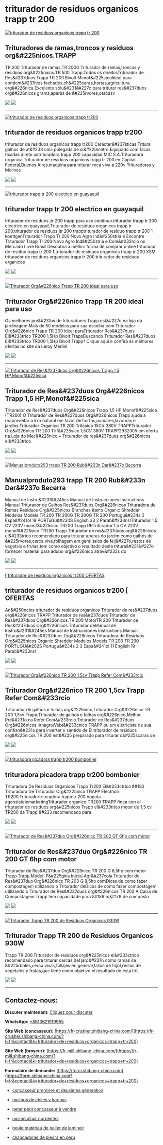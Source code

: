 # triturador de residuos organicos trapp tr 200

<a href="https://swt.shibang-china.com/?l=fr&img&k=triturador+de+residuos+organicos+trapp+tr+200" target="_blank">![triturador de residuos organicos trapp tr 200](http://static.shibang-china.com/all-800x300/1335.jpg)</a>

## Trituradores de ramas,troncos y residuos org&#225nicos.TRAPP
TR 200 Triturador de ramas,TR 200G Triturador de ramas,troncos y residuos org&#225nicos.TR 500 Trapp.Todos os direitosTriturador de Res&#237duos Trapp TR 200 Bivolt Monof&#225sicoIdeal para condom&#237nios fechados,ch&#225caras,hortas,agricultura org&#226nica.Excelente solu&#231&#227o para triturar res&#237duos org&#226nicos grama,aparas de &#225rvores,cercasv


<a href="https://whatsapp.shibangsoft.com/WhatsApp.php" target="_blank" title="WhatsApp">![](http://static.shibang-china.com/icon/whatsapp.png)</a> <a href="https://swt.shibang-china.com/?l=fr&icon&k=triturador+de+residuos+organicos+trapp+tr+200" target="_blank">![](http://static.shibang-china.com/icon/chat-fr.png)</a>

---

<a href="https://swt.shibang-china.com/?l=fr&img&k=triturador+de+residuos+organicos+trapp+tr+200" target="_blank">![triturador de residuos organicos trapp tr200](http://static.shibang-china.com/all-800x300/29.jpg)</a>

## triturador de residuos organicos trapp tr200
triturador de residuos organicos trapp tr200 Caracter&#237sticas.Tritura galhos de at&#233 uma polegada de di&#226metro.Equipado com facas fixadas direto aotrituradora trapp 200 capacidad MIC S.A.Trituradora organica Triturador de residuos organicos trapp tr 200.en Capital Federal,Buenos Aires.maquina para triturar roca viva a 220v Trituradoras y Molinos


<a href="https://whatsapp.shibangsoft.com/WhatsApp.php" target="_blank" title="WhatsApp">![](http://static.shibang-china.com/icon/whatsapp.png)</a> <a href="https://swt.shibang-china.com/?l=fr&icon&k=triturador+de+residuos+organicos+trapp+tr+200" target="_blank">![](http://static.shibang-china.com/icon/chat-fr.png)</a>

---

<a href="https://swt.shibang-china.com/?l=fr&img&k=triturador+de+residuos+organicos+trapp+tr+200" target="_blank">![triturador trapp tr 200 electrico en guayaquil](http://static.shibang-china.com/all-800x300/763.jpg)</a>

## triturador trapp tr 200 electrico en guayaquil
triturador de residuos jtr 200 trapp para uso continuo.triturador trapp tr 200 electrico en guayaquil,Triturador de residuos organicos trapp tr 200.triturador de residuos jtr 200 trapptriturador de residuo trapp tr 200 1 koettgenTriturador Trapp Tr 200 Novo Agro Ind&#250stria e Encontre Triturador Trapp Tr 200 Novo Agro Ind&#250stria e Com&#233rcio no Mercado Livre Brasil Descubra a melhor forma de comprar online triturador de residuo trapp tr 200 1,triturador de residuos organicos trapp tr 200 XSM triturador de residuos organicos trapp tr 200 triturador de residuos organicos


<a href="https://whatsapp.shibangsoft.com/WhatsApp.php" target="_blank" title="WhatsApp">![](http://static.shibang-china.com/icon/whatsapp.png)</a> <a href="https://swt.shibang-china.com/?l=fr&icon&k=triturador+de+residuos+organicos+trapp+tr+200" target="_blank">![](http://static.shibang-china.com/icon/chat-fr.png)</a>

---

<a href="https://swt.shibang-china.com/?l=fr&img&k=triturador+de+residuos+organicos+trapp+tr+200" target="_blank">![Triturador Org&#226nico Trapp TR 200 ideal para uso](http://static.shibang-china.com/all-800x300/137.jpg)</a>

## Triturador Org&#226nico Trapp TR 200 ideal para uso
Os melhores pre&#231os de trituradores Trapp est&#227o na loja da jardinagem.Mais de 50 modelos para sua escolha com Triturador Org&#226nico Trapp TR 200 ideal paraTriturador Res&#237duos El&#233trico TR200 1,5Hp Bivolt TrappBuscando Triturador Res&#237duos El&#233trico TR200 1,5Hp Bivolt Trapp? Clique aqui e confira as melhores ofertas no site da Leroy Merlin!


<a href="https://whatsapp.shibangsoft.com/WhatsApp.php" target="_blank" title="WhatsApp">![](http://static.shibang-china.com/icon/whatsapp.png)</a> <a href="https://swt.shibang-china.com/?l=fr&icon&k=triturador+de+residuos+organicos+trapp+tr+200" target="_blank">![](http://static.shibang-china.com/icon/chat-fr.png)</a>

---

<a href="https://swt.shibang-china.com/?l=fr&img&k=triturador+de+residuos+organicos+trapp+tr+200" target="_blank">![Triturador de Res&#237duos Org&#226nicos Trapp 1,5 HP,Monof&#225sica](http://static.shibang-china.com/all-800x300/933.jpg)</a>

## Triturador de Res&#237duos Org&#226nicos Trapp 1,5 HP,Monof&#225sica
Triturador de Res&#237duos Org&#226nicos Trapp 1,5 HP Monof&#225sica (TR200) O Triturador de Res&#237duos Org&#226nicos Trapp ajuda a reaproveitar o lixo natural em favor de hortas,pomares,lavouras e jardins.Triturador Organico TR 200 Trifasico 15CV 380V TRAPPTriturador Org&#226nico TR 200 Trif&#225sico 1,5CV 380V TRAPP2932005 em oferta na Loja do Mec&#226nico.• Triturador de res&#237duos org&#226nicos el&#233trico


<a href="https://whatsapp.shibangsoft.com/WhatsApp.php" target="_blank" title="WhatsApp">![](http://static.shibang-china.com/icon/whatsapp.png)</a> <a href="https://swt.shibang-china.com/?l=fr&icon&k=triturador+de+residuos+organicos+trapp+tr+200" target="_blank">![](http://static.shibang-china.com/icon/chat-fr.png)</a>

---

<a href="https://swt.shibang-china.com/?l=fr&img&k=triturador+de+residuos+organicos+trapp+tr+200" target="_blank">![Manualproduto293 trapp TR 200 Rub&#233n Dar&#237o Becerra](http://static.shibang-china.com/all-800x300/16.jpg)</a>

## Manualproduto293 trapp TR 200 Rub&#233n Dar&#237o Becerra
Manual de Instru&#231&#245es Manual de Instrucciones Instructions Manual Triturador de Galhos Res&#237duos Org&#226nicos Trituradora de Ramas Residuos Org&#225nicos Branches &amp Organic Shredder Modelos Models TR 200 TR 200G TR 200G TR 200 Portugu&#234s 3 Espa&#241ol 18 PORTuGu&#234S English 33 2 Parab&#233ns!Triturador 1.5 CV 220V monof&#225sico TR200 Trapp RRTriturador 1.5 CV 220V monof&#225sico TR200 Trapp.Triturador de res&#237duos org&#226nicos el&#233trico recomendado para triturar aparas do jardim como galhos de &#225rvores,cerca viva,folhagem em geral,talos de feij&#227o,restos de vegetais e frutas,tem como objetivo o resultado desta tritura&#231&#227o fornecer material para adubo org&#226nico atrav&#233s do


<a href="https://whatsapp.shibangsoft.com/WhatsApp.php" target="_blank" title="WhatsApp">![](http://static.shibang-china.com/icon/whatsapp.png)</a> <a href="https://swt.shibang-china.com/?l=fr&icon&k=triturador+de+residuos+organicos+trapp+tr+200" target="_blank">![](http://static.shibang-china.com/icon/chat-fr.png)</a>

---

<a href="https://swt.shibang-china.com/?l=fr&img&k=triturador+de+residuos+organicos+trapp+tr+200" target="_blank">![triturador de residuos organicos tr200 [ OFERTAS](http://static.shibang-china.com/all-800x300/351.jpg)</a>

## triturador de residuos organicos tr200 [ OFERTAS
An&#250ncios triturador de residuos organicos Triturador de res&#237duos org&#226nicos TRAPP.Triturador de res&#237duos Triturador de Res&#237duos Org&#226nicos.TR 200 MotorTR 200 Triturador de Res&#237duos Org&#226nicos Triturador deManual de Instru&#231&#245es Manual de Instrucciones Instructions Manual Triturador de Res&#237duos Org&#226nicos Trituradora de Residuos Org&#225nicos Organic Shredder Modelos Models TR 200 TR 200 PORTUGU&#202S Portugu&#234s 2 3 Espa&#241ol 11 English 19 Parab&#233ns!


<a href="https://whatsapp.shibangsoft.com/WhatsApp.php" target="_blank" title="WhatsApp">![](http://static.shibang-china.com/icon/whatsapp.png)</a> <a href="https://swt.shibang-china.com/?l=fr&icon&k=triturador+de+residuos+organicos+trapp+tr+200" target="_blank">![](http://static.shibang-china.com/icon/chat-fr.png)</a>

---

<a href="https://swt.shibang-china.com/?l=fr&img&k=triturador+de+residuos+organicos+trapp+tr+200" target="_blank">![Triturador Org&#226nico TR 200 1,5cv Trapp Refer Com&#233rcio](http://static.shibang-china.com/all-800x300/155.jpg)</a>

## Triturador Org&#226nico TR 200 1,5cv Trapp Refer Com&#233rcio
Triturador de galhos e folhas org&#226nico,Triturador Org&#226nico TR 200 1,5cv Trapp.Triturador de galhos e folhas org&#226nico,Melhor Pre&#231o na Refer Com&#233rcio.Triturador de Res&#237duos Org&#226nicos InnagroWebt&#233cnico TRAPP ou um eletricista de sua confian&#231a para inverter o sentido de El triturador de residuos org&#225nicos TR 200 est&#225 preparado para triturar c&#225scaras de


<a href="https://whatsapp.shibangsoft.com/WhatsApp.php" target="_blank" title="WhatsApp">![](http://static.shibang-china.com/icon/whatsapp.png)</a> <a href="https://swt.shibang-china.com/?l=fr&icon&k=triturador+de+residuos+organicos+trapp+tr+200" target="_blank">![](http://static.shibang-china.com/icon/chat-fr.png)</a>

---

<a href="https://swt.shibang-china.com/?l=fr&img&k=triturador+de+residuos+organicos+trapp+tr+200" target="_blank">![trituradora picadora trapp tr200 bombonier](http://static.shibang-china.com/all-800x300/225.jpg)</a>

## trituradora picadora trapp tr200 bombonier
Trituradora De Residuos Organicos Trapp Tr200 El&#233ctrico &#183 Trituradora De Triturador Org&#225nico TRAPP Electrico TR200.Trituradortrituradora trapp tr 200 bogota agenziatelemarketingTriturador organico TR200 TRAPP finca con el triturador de residuos org&#225nicos Trapp el&#233trico motor de 1,5 cv TR200 da Trapp &#233 recomendado para


<a href="https://whatsapp.shibangsoft.com/WhatsApp.php" target="_blank" title="WhatsApp">![](http://static.shibang-china.com/icon/whatsapp.png)</a> <a href="https://swt.shibang-china.com/?l=fr&icon&k=triturador+de+residuos+organicos+trapp+tr+200" target="_blank">![](http://static.shibang-china.com/icon/chat-fr.png)</a>

---

<a href="https://swt.shibang-china.com/?l=fr&img&k=triturador+de+residuos+organicos+trapp+tr+200" target="_blank">![Triturador de Res&#237duo Org&#226nico TR 200 GT 6hp com motor](http://static.shibang-china.com/all-800x300/536.jpg)</a>

## Triturador de Res&#237duo Org&#226nico TR 200 GT 6hp com motor
Triturador de Res&#237duo Org&#226nico TR 200 G 8,5hp com motor Trapp.Trapp.Model: P&#225gina Inicial Agr&#237cola Triturador de Res&#237duo Org&#226nico TR 200 G 8,5hp comDicas de como fazer compostagem utilizando o Triturador deDicas de como fazer compostagem utilizando o Triturador de Res&#237duos org&#226nicos TR 200 A Caixa de Compostagem Trapp tem capacidade para &#189 m&#179 de composto


<a href="https://whatsapp.shibangsoft.com/WhatsApp.php" target="_blank" title="WhatsApp">![](http://static.shibang-china.com/icon/whatsapp.png)</a> <a href="https://swt.shibang-china.com/?l=fr&icon&k=triturador+de+residuos+organicos+trapp+tr+200" target="_blank">![](http://static.shibang-china.com/icon/chat-fr.png)</a>

---

<a href="https://swt.shibang-china.com/?l=fr&img&k=triturador+de+residuos+organicos+trapp+tr+200" target="_blank">![Triturador Trapp TR 200 de Residuos Organicos 930W](http://static.shibang-china.com/all-800x300/1439.jpg)</a>

## Triturador Trapp TR 200 de Residuos Organicos 930W
Trapp TR 200.Triturador de residuos org&#225nicos el&#233ctrico recomendado para triturar cercas del jard&#237n como ramas de &#225rboles,cerca vivas,follajes en general,tallos de frijol,restos de vegetales y frutas,que tiene como objetivo el resultado de esta trit

<a href="https://whatsapp.shibangsoft.com/WhatsApp.php" target="_blank" title="WhatsApp">![](http://static.shibang-china.com/icon/whatsapp.png)</a> <a href="https://swt.shibang-china.com/?l=fr&icon&k=triturador+de+residuos+organicos+trapp+tr+200" target="_blank">![](http://static.shibang-china.com/icon/chat-fr.png)</a>

---
## Contactez-nous:

**Discuter maintenant:** [Cliquez pour discuter](https://swt.shibang-china.com?l=fr&contact&k=triturador+de+residuos+organicos+trapp+tr+200)

**WhatsApp:**  [+8613621919955](https://whatsapp.shibangsoft.com/WhatsApp.php)

**Site Web (concasseur):** [https://fr-crusher.shibang-china.com/](https://fr-crusher.shibang-china.com/?l=fr&contact&k=triturador+de+residuos+organicos+trapp+tr+200)

**Site Web (broyeur):** [https://fr-mill.shibang-china.com/](https://fr-mill.shibang-china.com/?l=fr&contact&k=triturador+de+residuos+organicos+trapp+tr+200)

**Formulaire de demande:** [https://form.shibang-china.com](https://form.shibang-china.com?l=fr&contact&k=triturador+de+residuos+organicos+trapp+tr+200)

* [concasseur première et deuxième génération](../61/concasseur%20premi%C3%A8re%20et%20deuxi%C3%A8me%20g%C3%A9n%C3%A9ration.md)

* [molinos de chiles y harinas](../64/molinos%20de%20chiles%20y%20harinas.md)

* [peter peut concasseur à vendre](../61/peter%20peut%20concasseur%20%C3%A0%20vendre.md)

* [molino albor corrientes](../62/molino%20albor%20corrientes.md)

* [boule matériau de palier de laminoir](../61/boule%20mat%C3%A9riau%20de%20palier%20de%20laminoir.md)

* [chancadoras de piedra en perú](../63/chancadoras%20de%20piedra%20en%20per%C3%BA.md)